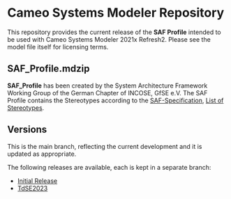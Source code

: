# Cameo Systems Modeler Repository

This repository provides the current release of the **SAF Profile** intended to be used with Cameo Systems Modeler 2021x Refresh2. Please see the model file itself for licensing terms.

## SAF_Profile.mdzip

**SAF_Profile** has been created by the System Architecture Framework Working Group of the German Chapter of INCOSE, GfSE e.V. The SAF Profile contains the Stereotypes according to the [SAF-Specification](https://github.com/GfSE/SAF-Specification/), [List of Stereotypes](https://github.com/GfSE/SAF-Specification/blob/main/stereotypes.md).


## Versions
This is the main branch, reflecting the current development and it is updated as appropriate.

The following releases are available, each is kept in a separate branch:
* [Initial Release](https://github.com/GfSE/SAF-Cameo-Profile/tree/Initial-Release)
* [TdSE2023](https://github.com/GfSE/SAF-Cameo-Profile/tree/TdSE2023)
